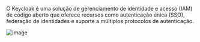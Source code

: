 O Keycloak é uma solução de gerenciamento de identidade e acesso (IAM) de código aberto que oferece recursos como autenticação única (SSO), federação de identidades e suporte a múltiplos protocolos de autenticação.

![image](https://github.com/user-attachments/assets/3dca6a3b-a36b-4c04-868b-5bfecb2cc6dc)




